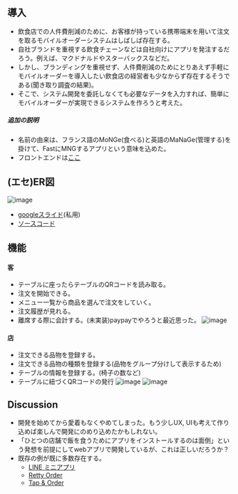 ## 導入
* 飲食店での人件費削減のために、お客様が持っている携帯端末を用いて注文を取るモバイルオーダーシステムはしばしば存在する。
* 自社ブランドを重視する飲食チェーンなどは自社向けにアプリを発注するだろう。例えば、マクドナルドやスターバックスなどだ。
* しかし、ブランディングを重視せず、人件費削減のためにとりあえず手軽にモバイルオーダーを導入したい飲食店の経営者も少なからず存在するそうである(聞き取り調査の結果)。
* そこで、システム開発を委託しなくても必要なデータを入力すれば、簡単にモバイルオーダーが実現できるシステムを作ろうと考えた。

##### 追加の説明
* 名前の由来は、フランス語のMoNGe(食べる)と英語のMaNaGe(管理する)を掛けて、FastにMNGするアプリという意味を込めた。
* フロントエンドは[ここ](https://github.com/shigekato/eatery_manage_frontend)

## (エセ)ER図
![image](https://user-images.githubusercontent.com/31150623/144195308-db72baae-b38e-4960-adf8-4a6d3adf3762.png)
* [googleスライド](https://docs.google.com/presentation/d/1WaU-hbif61SbpiykjSl37folaw7ukwc7WVLN4TJ2Lsk/edit#slide=id.g104f691ba8c_0_0)(私用)
* [ソースコード](https://github.com/shigekato/FastMNG_backend/blob/master/src/eatery_app/models.py)

## 機能
#### 客
* テーブルに座ったらテーブルのQRコードを読み取る。
* 注文を開始できる。
* メニュー一覧から商品を選んで注文をしていく。
* 注文履歴が見れる。
* 離席する際に会計する。(未実装)paypayでやろうと最近思った。
![image](https://user-images.githubusercontent.com/31150623/144207833-a9226e03-e526-4936-aaa2-d0d6601706cc.png)


#### 店
* 注文できる品物を登録する。
* 注文できる品物の種類を登録する(品物をグループ分けして表示するため)
* テーブルの情報を登録する。(椅子の数など)
* テーブルに紐づくQRコードの発行
![image](https://user-images.githubusercontent.com/31150623/144202622-13952876-0eb9-4aaa-aff9-2b80fa1ec890.png)
![image](https://user-images.githubusercontent.com/31150623/144202697-98ce2e15-3b35-474c-b175-c89dc5c24146.png)

## Discussion
* 開発を始めてから愛着もなくやめてしまった。もう少しUX, UIも考えて作り込めば楽しんで開発にのめり込めたかもしれない。
* 「ひとつの店舗で飯を食うためにアプリをインストールするのは面倒」という発想を前提にしてwebアプリで開発しているが、これは正しいだろうか？
* 既存の例が既に多数存在する。
    * [LINE ミニアプリ](https://line-marketplace.com/jp/ebook/mini-app/miniapp-start-guide/order?utm_source=google&utm_medium=cpc&utm_campaign=kwm_ma_search&gclid=Cj0KCQiA15yNBhDTARIsAGnwe0UKBnIdYaoQej3fPa22ijnkn-TaS4GAn_ZeIKjWUfK8C-opi0hNu_oaAnSIEALw_wcB)
    * [Retty Order](https://lp.self-order.retty.me/?utm_source=google&utm_source=google&utm_medium=cpc&utm_medium=cpc&utm_campaign=mo&utm_campaign=mo&gclid=Cj0KCQiA15yNBhDTARIsAGnwe0UY6Hypc_3z9Lsemj5LBp_iJB8eKn3tw5C1vFT8YWJZTBey0GowGsIaAv9fEALw_wcB)
    * [Tap & Order](https://tap-n-order.com/lp/lp-2021003/?gclid=Cj0KCQiA15yNBhDTARIsAGnwe0U56uWCJMPIYhzjmoc_zn1YX7vgDHGuNXbpvRgZJ2coXGtMd8dlTKgaAlRaEALw_wcB)
